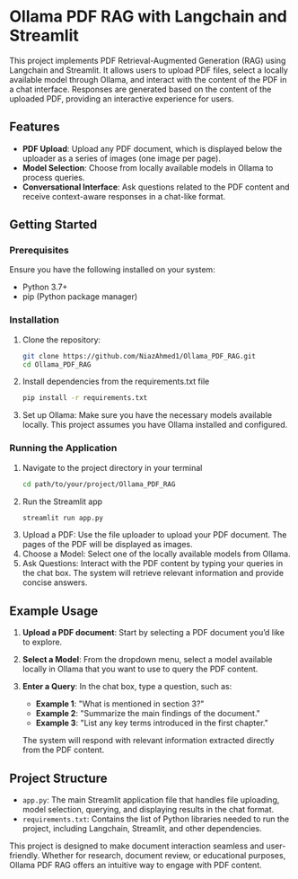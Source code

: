 # Ollama PDF RAG with Langchain and Streamlit

This project implements PDF Retrieval-Augmented Generation (RAG) using Langchain and Streamlit. It allows users to upload PDF files, select a locally available model through Ollama, and interact with the content of the PDF in a chat interface. Responses are generated based on the content of the uploaded PDF, providing an interactive experience for users.

## Features
- **PDF Upload**: Upload any PDF document, which is displayed below the uploader as a series of images (one image per page).
- **Model Selection**: Choose from locally available models in Ollama to process queries.
- **Conversational Interface**: Ask questions related to the PDF content and receive context-aware responses in a chat-like format.

## Getting Started

### Prerequisites
Ensure you have the following installed on your system:
- Python 3.7+
- pip (Python package manager)

### Installation
1. Clone the repository:
   ```bash
   git clone https://github.com/NiazAhmed1/Ollama_PDF_RAG.git
   cd Ollama_PDF_RAG
2. Install dependencies from the requirements.txt file
   ```bash
   pip install -r requirements.txt
 3. Set up Ollama: Make sure you have the necessary models available locally. This project assumes you have Ollama installed and configured.

### Running the Application
1. Navigate to the project directory in your terminal
      ```bash
      cd path/to/your/project/Ollama_PDF_RAG

2. Run the Streamlit app
   ```bash
   streamlit run app.py
 3. Upload a PDF: Use the file uploader to upload your PDF document. The pages of the PDF will be displayed as images.
 4. Choose a Model: Select one of the locally available models from Ollama.
 5. Ask Questions: Interact with the PDF content by typing your queries in the chat box. The system will retrieve relevant information and provide concise answers.


## Example Usage
1. **Upload a PDF document**: Start by selecting a PDF document you’d like to explore.
2. **Select a Model**: From the dropdown menu, select a model available locally in Ollama that you want to use to query the PDF content.
3. **Enter a Query**: In the chat box, type a question, such as:
   - **Example 1**: "What is mentioned in section 3?"
   - **Example 2**: "Summarize the main findings of the document."
   - **Example 3**: "List any key terms introduced in the first chapter."

   The system will respond with relevant information extracted directly from the PDF content.

## Project Structure
- `app.py`: The main Streamlit application file that handles file uploading, model selection, querying, and displaying results in the chat format.
- `requirements.txt`: Contains the list of Python libraries needed to run the project, including Langchain, Streamlit, and other dependencies.

This project is designed to make document interaction seamless and user-friendly. Whether for research, document review, or educational purposes, Ollama PDF RAG offers an intuitive way to engage with PDF content.

